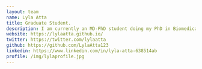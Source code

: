 ```yaml
---
layout: team
name: Lyla Atta
title: Graduate Student.
description: I am currently an MD-PhD student doing my PhD in Biomedical Engineering. I am interested systems biology and data science and am excited about how  computational and mathematical methods can be used to understand complexity in disease. In my free time, I like to read, paint, and go to art and history museums. 
website: https://lylaatta.github.io/
twitter: https://twitter.com/lylaatta
github: https://github.com/LylaAtta123
linkedin: https://www.linkedin.com/in/lyla-atta-638514ab
profile: /img/lylaprofile.jpg
---
```

